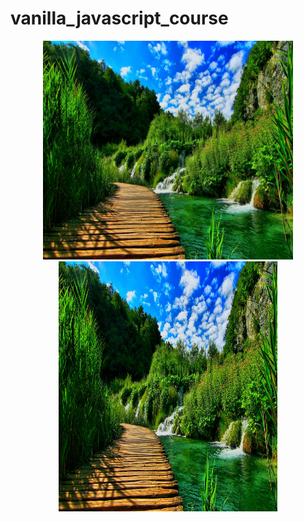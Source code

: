 # vanilla_javascript_course

<p align = "center">
<img src="https://github.com/iizdebski/vanilla_javascript_course/blob/main/17_images/nature.jpg" width="400" height="350"> <img src="https://github.com/iizdebski/vanilla_javascript_course/blob/main/17_images/nature.jpg" width="350" height="400">
</p>